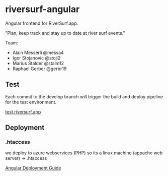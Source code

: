 # riversurf-angular

Angular frontend for RiverSurf.app.

"Plan, keep track and stay up to date at river surf events."

Team:

* Alain Messerli @messa4
* Igor Stojanovic @stoji2
* Marius Stalder @stalm12
* Raphael Gerber @gerbr19

## Test
Each commit to the develop branch will trigger the build and deploy pipeline for the test environment.

[test.riversurf.app](test.riversurf.app)

## Deployment
### .htaccess
we deploy to azure webservices (PHP) so its a linux machine (appache web server) -> .htaccess

[Angular Deployment Guide](https://angular.io/guide/deployment)
